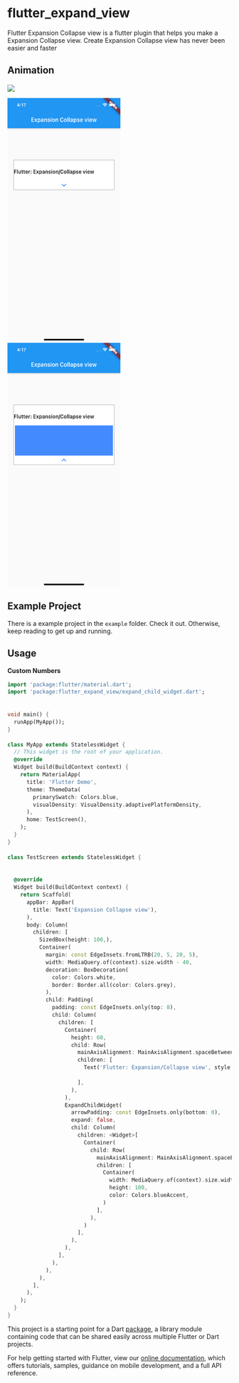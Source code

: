 # flutter_expand_view

Flutter Expansion Collapse view is a flutter plugin that helps you make a Expansion Collapse view. Create Expansion Collapse view has never been easier and faster

## Animation
<p>
<img src="https://media.giphy.com/media/KJO4pC9dwLms5o4IAv/giphy.gif?raw=true" align = "center" height = "650px">
</p>

<p>
<img src = "https://github.com/daturit/flutter_expand_view/blob/main/flutter_expand_view/intro1.png?raw=true" align = "center" height = "550px"/>
<img src = "https://github.com/daturit/flutter_expand_view/blob/main/flutter_expand_view/intro2.png?raw=true" align = "center" height = "550px"/>
</p>

## Example Project

There is a example project in the `example` folder. Check it out. Otherwise, keep reading to get up and running.

## Usage

**Custom Numbers**

```dart
import 'package:flutter/material.dart';
import 'package:flutter_expand_view/expand_child_widget.dart';


void main() {
  runApp(MyApp());
}

class MyApp extends StatelessWidget {
  // This widget is the root of your application.
  @override
  Widget build(BuildContext context) {
    return MaterialApp(
      title: 'Flutter Demo',
      theme: ThemeData(
        primarySwatch: Colors.blue,
        visualDensity: VisualDensity.adaptivePlatformDensity,
      ),
      home: TestScreen(),
    );
  }
}

class TestScreen extends StatelessWidget {


  @override
  Widget build(BuildContext context) {
    return Scaffold(
      appBar: AppBar(
        title: Text('Expansion Collapse view'),
      ),
      body: Column(
        children: [
          SizedBox(height: 100,),
          Container(
            margin: const EdgeInsets.fromLTRB(20, 5, 20, 5),
            width: MediaQuery.of(context).size.width - 40,
            decoration: BoxDecoration(
              color: Colors.white,
              border: Border.all(color: Colors.grey),
            ),
            child: Padding(
              padding: const EdgeInsets.only(top: 8),
              child: Column(
                children: [
                  Container(
                    height: 60,
                    child: Row(
                      mainAxisAlignment: MainAxisAlignment.spaceBetween,
                      children: [
                        Text('Flutter: Expansion/Collapse view', style: TextStyle(fontSize: 18, fontWeight: FontWeight.w600),),

                      ],
                    ),
                  ),
                  ExpandChildWidget(
                    arrowPadding: const EdgeInsets.only(bottom: 0),
                    expand: false,
                    child: Column(
                      children: <Widget>[
                        Container(
                          child: Row(
                            mainAxisAlignment: MainAxisAlignment.spaceEvenly,
                            children: [
                              Container(
                                width: MediaQuery.of(context).size.width  - 50,
                                height: 100,
                                color: Colors.blueAccent,
                              )
                            ],
                          ),
                        )
                      ],
                    ),
                  ),
                ],
              ),
            ),
          ),
        ],
      ),
    );
  }
}


```

This project is a starting point for a Dart
[package](https://flutter.dev/developing-packages/),
a library module containing code that can be shared easily across
multiple Flutter or Dart projects.

For help getting started with Flutter, view our 
[online documentation](https://flutter.dev/docs), which offers tutorials, 
samples, guidance on mobile development, and a full API reference.
